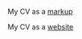 My CV as a [markup](https://IdzanamiMAO.github.io/rsschool-cv/cv)


My CV as a [website](https://IdzanamiMAO.github.io/rsschool-cv/)